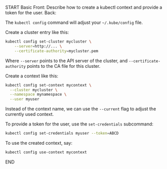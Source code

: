 START
Basic
Front: Describe how to create a kubectl context and provide a token for the user.
Back: 

The `kubectl config` command will adjust your `~/.kube/config` file.

Create a cluster entry like this:

```sh
kubectl config set-cluster mycluster \
	--server=http://... \
	--certificate-authority=mycluster.pem
```
Where `--server` points to the API server of the cluster, and `--certificate-authority` points to the CA file for this cluster.

Create a context like this:
```sh
kubectl config set-context mycontext \
  --cluster mycluster \
  --namespace mynamespace \
  --user myuser
```

Instead of the context name, we can use the `--current` flag to adjust the currently used context.

To provide a token for the user, use the `set-credentials` subcommand:
```sh
kubectl config set-credentials myuser --token=ABCD
```

To use the created context, say:
```sh
kubectl config use-context mycontext
```
<!--ID: 1712160434430-->
END

